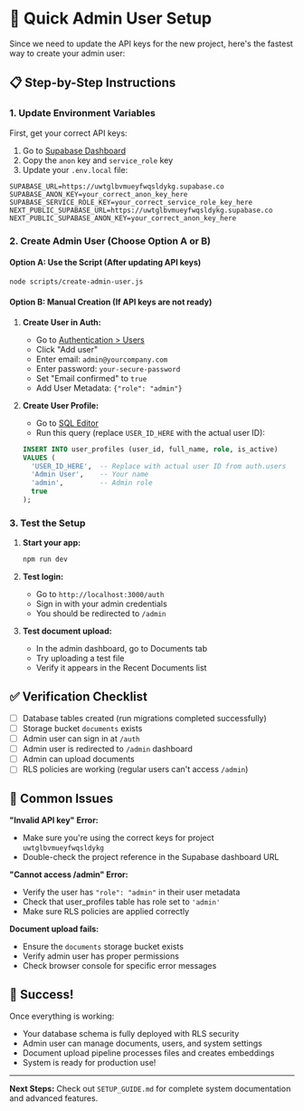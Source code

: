 # 🎯 Quick Admin User Setup

Since we need to update the API keys for the new project, here's the fastest way to create your admin user:

## 📋 Step-by-Step Instructions

### 1. **Update Environment Variables**
First, get your correct API keys:

1. Go to [Supabase Dashboard](https://supabase.com/dashboard/project/uwtglbvmueyfwqsldykg/settings/api)
2. Copy the `anon` key and `service_role` key
3. Update your `.env.local` file:

```env
SUPABASE_URL=https://uwtglbvmueyfwqsldykg.supabase.co
SUPABASE_ANON_KEY=your_correct_anon_key_here
SUPABASE_SERVICE_ROLE_KEY=your_correct_service_role_key_here
NEXT_PUBLIC_SUPABASE_URL=https://uwtglbvmueyfwqsldykg.supabase.co  
NEXT_PUBLIC_SUPABASE_ANON_KEY=your_correct_anon_key_here
```

### 2. **Create Admin User** (Choose Option A or B)

#### **Option A: Use the Script (After updating API keys)**
```bash
node scripts/create-admin-user.js
```

#### **Option B: Manual Creation (If API keys are not ready)**

1. **Create User in Auth:**
   - Go to [Authentication > Users](https://supabase.com/dashboard/project/uwtglbvmueyfwqsldykg/auth/users)
   - Click "Add user"
   - Enter email: `admin@yourcompany.com`
   - Enter password: `your-secure-password`
   - Set "Email confirmed" to `true`
   - Add User Metadata: `{"role": "admin"}`

2. **Create User Profile:**
   - Go to [SQL Editor](https://supabase.com/dashboard/project/uwtglbvmueyfwqsldykg/sql)
   - Run this query (replace `USER_ID_HERE` with the actual user ID):

   ```sql
   INSERT INTO user_profiles (user_id, full_name, role, is_active)
   VALUES (
     'USER_ID_HERE',  -- Replace with actual user ID from auth.users
     'Admin User',    -- Your name
     'admin',         -- Admin role
     true
   );
   ```

### 3. **Test the Setup**

1. **Start your app:**
   ```bash
   npm run dev
   ```

2. **Test login:**
   - Go to `http://localhost:3000/auth`
   - Sign in with your admin credentials
   - You should be redirected to `/admin`

3. **Test document upload:**
   - In the admin dashboard, go to Documents tab
   - Try uploading a test file
   - Verify it appears in the Recent Documents list

## ✅ Verification Checklist

- [ ] Database tables created (run migrations completed successfully)
- [ ] Storage bucket `documents` exists  
- [ ] Admin user can sign in at `/auth`
- [ ] Admin user is redirected to `/admin` dashboard
- [ ] Admin can upload documents
- [ ] RLS policies are working (regular users can't access `/admin`)

## 🚨 Common Issues

**"Invalid API key" Error:**
- Make sure you're using the correct keys for project `uwtglbvmueyfwqsldykg`
- Double-check the project reference in the Supabase dashboard URL

**"Cannot access /admin" Error:**  
- Verify the user has `"role": "admin"` in their user metadata
- Check that user_profiles table has role set to `'admin'`
- Make sure RLS policies are applied correctly

**Document upload fails:**
- Ensure the `documents` storage bucket exists
- Verify admin user has proper permissions
- Check browser console for specific error messages

## 🎉 Success!

Once everything is working:
- Your database schema is fully deployed with RLS security
- Admin user can manage documents, users, and system settings  
- Document upload pipeline processes files and creates embeddings
- System is ready for production use!

---

**Next Steps:** Check out `SETUP_GUIDE.md` for complete system documentation and advanced features.